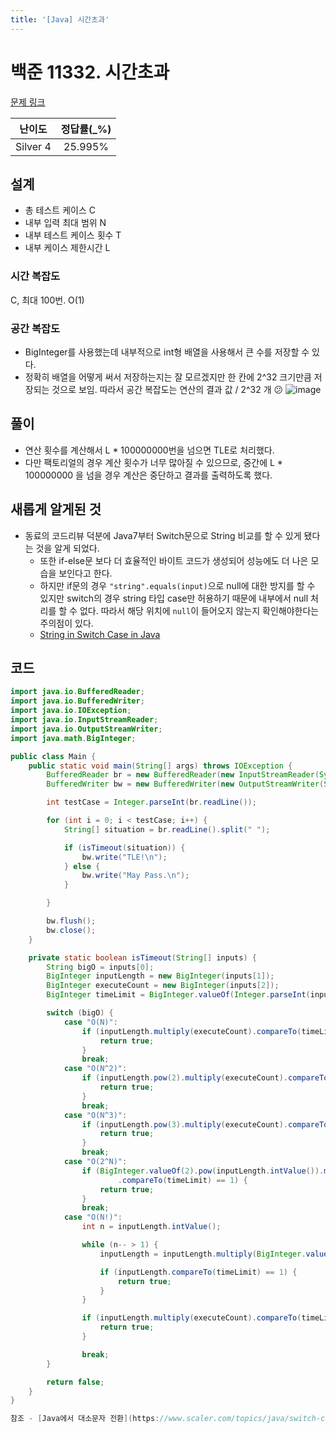 ```yaml
---
title: '[Java] 시간초과'
---
```


# 백준 11332. 시간초과 

[문제 링크](https://www.acmicpc.net/problem/11332)

| 난이도 | 정답률(\_%) |
| :----: | :---------: |
| Silver 4 | 25.995% |

## 설계
- 총 테스트 케이스 C
- 내부 입력 최대 범위 N
- 내부 테스트 케이스 횟수 T
- 내부 케이스 제한시간 L
### 시간 복잡도
C, 최대 100번. O(1)
### 공간 복잡도
- BigInteger를 사용했는데 내부적으로 int형 배열을 사용해서 큰 수를 저장할 수 있다.
- 정확히 배열을 어떻게 써서 저장하는지는 잘 모르겠지만 한 칸에 2^32 크기만큼 저장되는 것으로 보임. 따라서 공간 복잡도는 연산의 결과 값 / 2^32 개 😕
![image](https://user-images.githubusercontent.com/42017052/82202536-038f5000-993d-11ea-94be-df615dc5641a.png)

## 풀이
- 연산 횟수를 계산해서 L * 100000000번을 넘으면 TLE로 처리했다.
- 다만 팩토리얼의 경우 계산 횟수가 너무 많아질 수 있으므로, 중간에 L * 100000000 을 넘을 경우 계산은 중단하고 결과를 출력하도록 했다. 

## 새롭게 알게된 것
- 동료의 코드리뷰 덕분에 Java7부터 Switch문으로 String 비교를 할 수 있게 됐다는 것을 알게 되었다. 
  - 또한 if-else문 보다 더 효율적인 바이트 코드가 생성되어 성능에도 더 나은 모습을 보인다고 한다. 
  - 하지만 if문의 경우 `"string".equals(input)`으로 null에 대한 방지를 할 수 있지만 switch의 경우 string 타입 case만 허용하기 때문에 내부에서 null 처리를 할 수 없다. 따라서 해당 위치에 `null`이 들어오지 않는지 확인해야한다는 주의점이 있다.
  - [String in Switch Case in Java](https://www.geeksforgeeks.org/string-in-switch-case-in-java/)

## 코드

```java
import java.io.BufferedReader;
import java.io.BufferedWriter;
import java.io.IOException;
import java.io.InputStreamReader;
import java.io.OutputStreamWriter;
import java.math.BigInteger;

public class Main {
    public static void main(String[] args) throws IOException {
        BufferedReader br = new BufferedReader(new InputStreamReader(System.in));
        BufferedWriter bw = new BufferedWriter(new OutputStreamWriter(System.out));

        int testCase = Integer.parseInt(br.readLine());

        for (int i = 0; i < testCase; i++) {
            String[] situation = br.readLine().split(" ");

            if (isTimeout(situation)) {
                bw.write("TLE!\n");
            } else {
                bw.write("May Pass.\n");
            }

        }

        bw.flush();
        bw.close();
    }

    private static boolean isTimeout(String[] inputs) {
        String bigO = inputs[0];
        BigInteger inputLength = new BigInteger(inputs[1]);
        BigInteger executeCount = new BigInteger(inputs[2]);
        BigInteger timeLimit = BigInteger.valueOf(Integer.parseInt(inputs[3]) * 100000000);

        switch (bigO) {
            case "O(N)":
                if (inputLength.multiply(executeCount).compareTo(timeLimit) == 1) {
                    return true;
                }
                break;
            case "O(N^2)":
                if (inputLength.pow(2).multiply(executeCount).compareTo(timeLimit) == 1) {
                    return true;
                }
                break;
            case "O(N^3)":
                if (inputLength.pow(3).multiply(executeCount).compareTo(timeLimit) == 1) {
                    return true;
                }
                break;
            case "O(2^N)":
                if (BigInteger.valueOf(2).pow(inputLength.intValue()).multiply(executeCount)
                        .compareTo(timeLimit) == 1) {
                    return true;
                }
                break;
            case "O(N!)":
                int n = inputLength.intValue();

                while (n-- > 1) {
                    inputLength = inputLength.multiply(BigInteger.valueOf(n));

                    if (inputLength.compareTo(timeLimit) == 1) {
                        return true;
                    }
                }

                if (inputLength.multiply(executeCount).compareTo(timeLimit) == 1) {
                    return true;
                }

                break;
        }

        return false;
    }
}

참조 - [Java에서 대소문자 전환](https://www.scaler.com/topics/java/switch-case-in-java/)
```
